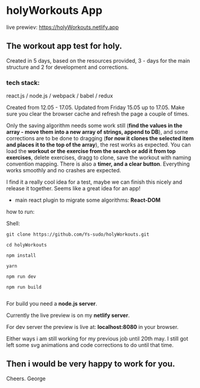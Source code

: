 # holyWorkouts App

live prewiev:
https://holyWorkouts.netlify.app


## The workout app test for holy.
Created in 5 days, based on the resources provided,
3 - days for the main structure and 2 for development and corrections.

### tech stack:
react.js / node.js / webpack / babel / redux

Created from 12.05 - 17.05.
Updated from Friday 15.05 up to 17.05.
Make sure you clear the browser cache 
and refresh the page a couple of times.

Only the saving algorithm needs some work still (**find the values in the array - move them into a new array of strings, append to DB**), and some corrections are to be done to dragging (**for now it clones the selected item and places it to the top of the array**), the rest works as expected. You can load the **workout or the exercise from the search or add it from top exercises**, delete exercises, dragg to clone, save the workout with naming convention mapping. There is also a **timer, and a clear button**. Everything works smoothly and no crashes are expected.

I find it a really cool idea for a test, maybe we can finish this nicely
and release it together. Seems like a great idea for an app!




- main react plugin to migrate some algorithms: **React-DOM**

how to run:

Shell:
```
git clone https://github.com/Ys-sudo/holyWorkouts.git
```
```
cd holyWorkouts

npm install

yarn

npm run dev  

npm run build


```

For build you need a **node.js server**.

Currently the live preview is on my **netlify server**.

For dev server the preview is live at: **localhost:8080** in your browser.


Either ways i am still working for my previous job until 20th may.
I still got left some svg animations and code corrections to do until that
time.

## Then i would be very happy to work for you.

Cheers.
George
